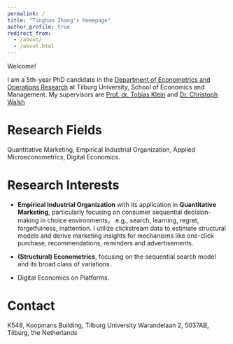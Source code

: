 ```yaml
---
permalink: /
title: "Tinghan Zhang's Homepage"
author_profile: true
redirect_from: 
  - /about/
  - /about.html
---
```

Welcome! 

I am a 5th-year PhD candidate in the [Department of Econometrics and Operations Research](https://www.tilburguniversity.edu/about/schools/economics-and-management/organization/departments/eor) at Tilburg University, School of Economics and Management. My supervisors are [Prof. dr. Tobias Klein](https://www.tobiasklein.ws/) and [Dr. Christoph Walsh](https://walshc.github.io/)


Research Fields
======
Quantitative Marketing, Empirical Industrial Organization, Applied Microeconometrics, Digital Economics. 

Research Interests
======
 - **Empirical Industrial Organization** with its application in **Quantitative Marketing**, particularly focusing on consumer sequential decision-making in choice environments， e.g., search, learning, regret, forgetfulness, inattention. I utilize clickstream data to estimate structural models and derive marketing insights for mechanisms like one-click purchase, recommendations, reminders and advertisements.

 - **(Structural) Econometrics**, focusing on the sequential search model and its broad class of variations. 

 - Digital Economics on Platforms. 

Contact
======
K548, Koopmans Building, Tilburg University
Warandelaan 2, 5037AB, Tilburg, the Netherlands
